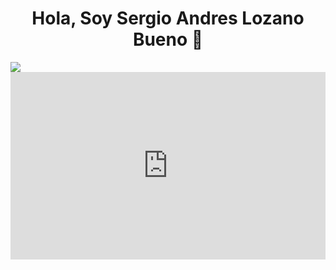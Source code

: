 <div>
<h1 align ="center"> Hola, Soy Sergio Andres Lozano Bueno 👋 </h1>
</div>
<img src="https://github.com/SergiusYT/SergiusYT/blob/main/banner.gif">

<iframe width="100%" height="300" scrolling="no" frameborder="no" allow="autoplay" src="https://www.youtube.com/watch?v=G44NdNSw30E"></iframe>

<!--
**SergiusYT/SergiusYT** is a ✨ _special_ ✨ repository because its `README.md` (this file) appears on your GitHub profile.

Here are some ideas to get you started:

- 🔭 I’m currently working on ...
- 🌱 I’m currently learning ...
- 👯 I’m looking to collaborate on ...
- 🤔 I’m looking for help with ...
- 💬 Ask me about ...
- 📫 How to reach me: ...
- 😄 Pronouns: ...
- ⚡ Fun fact: ...
-->
